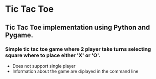 # Tic Tac Toe

## Tic Tac Toe implementation using Python and Pygame.

### Simple tic tac toe game where 2 player take turns selecting square where to place either 'X' or 'O'.

- Does not support single player
- Information about the game are diplayed in the command line